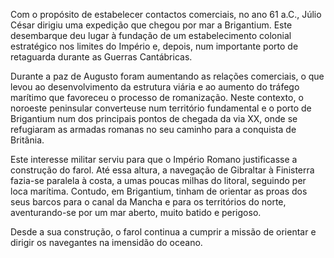 Com o propósito de estabelecer contactos comerciais, no ano 61 a.C., Júlio César dirigiu uma expedição que chegou por mar a Brigantium. Este desembarque deu lugar à fundação de um estabelecimento colonial estratégico nos limites do Império e, depois, num importante porto de retaguarda durante as Guerras Cantábricas.

Durante a paz de Augusto foram aumentando as relações comerciais, o que levou ao desenvolvimento da estrutura viária e ao aumento do tráfego marítimo que favoreceu o processo de romanização. Neste contexto, o noroeste peninsular converteuse num território fundamental e o porto de Brigantium num dos principais pontos de chegada da via XX, onde se refugiaram as armadas romanas no seu caminho para a conquista de Britânia.

Este interesse militar serviu para que o Império Romano justificasse a construção do farol. Até essa altura, a navegação de Gibraltar à Finisterra fazia-se paralela à costa, a umas poucas milhas do litoral, seguindo per loca marítima. Contudo, em Brigantium, tinham de orientar as proas dos seus barcos para o canal da Mancha e para os territórios do norte, aventurando-se por um mar aberto, muito batido e perigoso.

Desde a sua construção, o farol continua a cumprir a missão de orientar e dirigir os navegantes na imensidão do oceano.